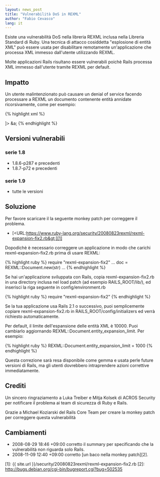 ```yaml
---
layout: news_post
title: "Vulnerabilità DoS in REXML"
author: "Fabio Cevasco"
lang: it
---
```


Esiste una vulnerabilità DoS nella libreria REXML inclusa nella Libreria
Standard di Ruby. Una tecnica di attacco cosiddetta \"esplosione di
entità XML\" può essere usata per disabilitare remotamente
un\'applicazione che processa XML immesso dall\'utente utilizzando
REXML.

Molte applicazioni Rails risultano essere vulnerabili poichè Rails
processa XML immesso dall\'utente tramite REXML per default.

## Impatto

Un utente malintenzionato può causare un denial of service facendo
processare a REXML un documento contenente entità annidate
ricorsivamente, come per esempio:

{% highlight xml %}
<?xml version="1.0" encoding="UTF-8"?>
<!DOCTYPE member [
  <!ENTITY a "&b;&b;&b;&b;&b;&b;&b;&b;&b;&b;">
  <!ENTITY b "&c;&c;&c;&c;&c;&c;&c;&c;&c;&c;">
  <!ENTITY c "&d;&d;&d;&d;&d;&d;&d;&d;&d;&d;">
  <!ENTITY d "&e;&e;&e;&e;&e;&e;&e;&e;&e;&e;">
  <!ENTITY e "&f;&f;&f;&f;&f;&f;&f;&f;&f;&f;">
  <!ENTITY f "&g;&g;&g;&g;&g;&g;&g;&g;&g;&g;">
  <!ENTITY g "xxxxxxxxxxxxxxxxxxxxxxxxxxxxxx">
]>
<member>
&a;
</member>
{% endhighlight %}

## Versioni vulnerabili

### serie 1.8

* 1\.8.6-p287 e precedenti
* 1\.8.7-p72 e precedenti

### serie 1.9

* tutte le versioni

## Soluzione

Per favore scaricare il la seguente monkey patch per correggere il
problema.

* [&lt;URL:https://www.ruby-lang.org/security/20080823rexml/rexml-expansion-fix2.rb&gt;][1]

Dopodichè è necessario correggere un applicazione in modo che carichi
rexml-expansion-fix2.rb prima di usare REXML:

{% highlight ruby %}
require "rexml-expansion-fix2"
...
doc = REXML::Document.new(str)
...
{% endhighlight %}

Se hai un\'applicazione sviluppata con Rails, copia
rexml-expansion-fix2.rb in una directory inclusa nel load patch (ad
esempio RAILS\_ROOT/lib/), ed inserisci la riga seguente in
config/environment.rb

{% highlight ruby %}
require "rexml-expansion-fix2"
{% endhighlight %}

Se la tua applicazione usa Rails 2.1 o successivo, puoi semplicemente
copiare rexml-expansion-fix2.rb in RAILS\_ROOT/config/initializers ed
verrà richiesto automaticamente.

Per default, il limite dell\'espansione delle entità XML è 10000. Puoi
cambiarlo aggiornando REXML::Document.entity\_expansion\_limit. Per
esempio:

{% highlight ruby %}
REXML::Document.entity_expansion_limit = 1000
{% endhighlight %}

Questa correzione sarà resa disponibile come gemma e usata perle future
versioni di Rails, ma gli utenti dovrebbero intraprendere azioni
correttive immediatamente.

## Crediti

Un sincero ringraziamento a Luka Treiber e Mitja Kolsek di ACROS
Security per notificare il problema ai team di sicurezza di Ruby e
Rails.

Grazie a Michael Koziarski del Rails Core Team per creare la monkey
patch per correggere questa vulnerabilità

## Cambiamenti

* 2008-08-29 18:46 +09:00 corretto il summary per specificando che la
  vulnerabilità non riguarda solo Rails.
* 2008-11-09 12:40 +09:00 corretto [un baco nella monkey patch][2].



[1]: {{ site.url }}/security/20080823rexml/rexml-expansion-fix2.rb
[2]: http://bugs.debian.org/cgi-bin/bugreport.cgi?bug=502535
